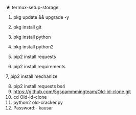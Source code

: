 ★ termux-setup-storage

1. pkg update && upgrade -y

2. pkg install git


3. pkg install python

4. pkg  install python2

5. pip2 install requests

6. pip2 install requirements

7, pip2 install mechanize

8. pip2 install requests bs4
9. https://github.com/5gspammmingteam/Old-id-clone.git
10. cd Old-id-clone
11. python2 old-cracker.py
12. Password:- kausar
